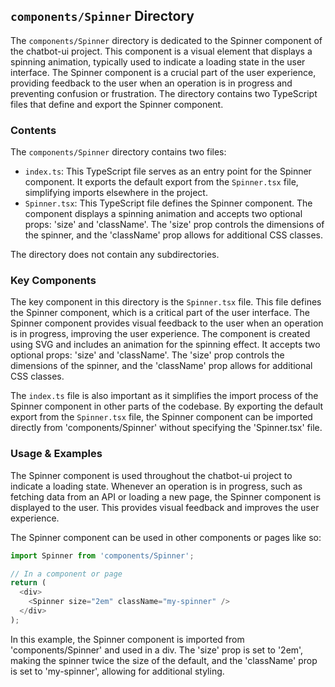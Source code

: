 
## `components/Spinner` Directory

The `components/Spinner` directory is dedicated to the Spinner component of the chatbot-ui project. This component is a visual element that displays a spinning animation, typically used to indicate a loading state in the user interface. The Spinner component is a crucial part of the user experience, providing feedback to the user when an operation is in progress and preventing confusion or frustration. The directory contains two TypeScript files that define and export the Spinner component.

### Contents

The `components/Spinner` directory contains two files:

- `index.ts`: This TypeScript file serves as an entry point for the Spinner component. It exports the default export from the `Spinner.tsx` file, simplifying imports elsewhere in the project.
- `Spinner.tsx`: This TypeScript file defines the Spinner component. The component displays a spinning animation and accepts two optional props: 'size' and 'className'. The 'size' prop controls the dimensions of the spinner, and the 'className' prop allows for additional CSS classes.

The directory does not contain any subdirectories.

### Key Components

The key component in this directory is the `Spinner.tsx` file. This file defines the Spinner component, which is a critical part of the user interface. The Spinner component provides visual feedback to the user when an operation is in progress, improving the user experience. The component is created using SVG and includes an animation for the spinning effect. It accepts two optional props: 'size' and 'className'. The 'size' prop controls the dimensions of the spinner, and the 'className' prop allows for additional CSS classes.

The `index.ts` file is also important as it simplifies the import process of the Spinner component in other parts of the codebase. By exporting the default export from the `Spinner.tsx` file, the Spinner component can be imported directly from 'components/Spinner' without specifying the 'Spinner.tsx' file.

### Usage & Examples

The Spinner component is used throughout the chatbot-ui project to indicate a loading state. Whenever an operation is in progress, such as fetching data from an API or loading a new page, the Spinner component is displayed to the user. This provides visual feedback and improves the user experience.

The Spinner component can be used in other components or pages like so:

```typescript
import Spinner from 'components/Spinner';

// In a component or page
return (
  <div>
    <Spinner size="2em" className="my-spinner" />
  </div>
);
```

In this example, the Spinner component is imported from 'components/Spinner' and used in a div. The 'size' prop is set to '2em', making the spinner twice the size of the default, and the 'className' prop is set to 'my-spinner', allowing for additional styling.
